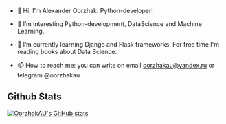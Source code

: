 - 👋 Hi, I’m Alexander Oorzhak. Python-developer!

- 👀 I’m interesting Python-development, DataScience and Machine Learning.

- 🌱 I’m currently learning Django and Flask frameworks. For free time I'm reading books about Data Science.

- 📫 How to reach me: you can write on email oorzhakau@yandex.ru or telegram @oorzhakau

<h2> Github Stats </h2>

[![OorzhakAU's GitHub stats](https://github-readme-stats.vercel.app/api?username=oorzhakau)](https://github.com/anuraghazra/github-readme-stats)
